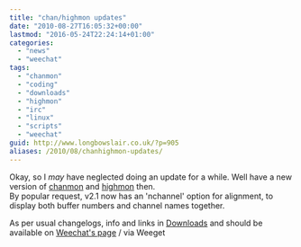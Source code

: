 ```yaml
---
title: "chan/highmon updates"
date: "2010-08-27T16:05:32+00:00"
lastmod: "2016-05-24T22:24:14+01:00"
categories: 
  - "news"
  - "weechat"
tags: 
  - "chanmon"
  - "coding"
  - "downloads"
  - "highmon"
  - "irc"
  - "linux"
  - "scripts"
  - "weechat"
guid: http://www.longbowslair.co.uk/?p=905
aliases: /2010/08/chanhighmon-updates/
---
```


Okay, so I _may_ have neglected doing an update for a while. Well have a new version of [chanmon](/downloads/weechat-scripts/chanmon/) and [highmon](/downloads/weechat-scripts/highmon/) then.  
By popular request, v2.1 now has an 'nchannel' option for alignment, to display both buffer numbers and channel names together.

As per usual changelogs, info and links in [Downloads](/downloads/) and should be available on [Weechat's page](http://www.weechat.org/scripts/) / via Weeget
